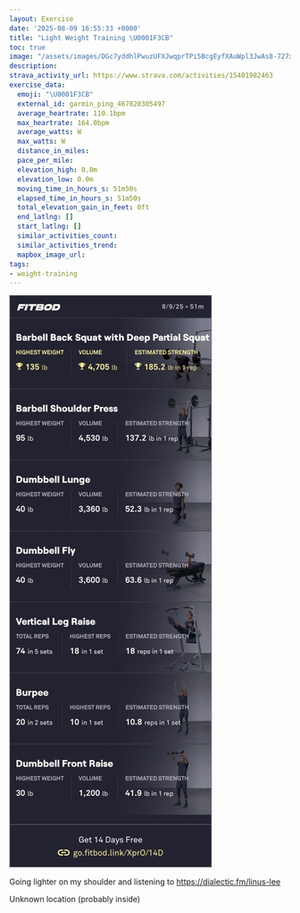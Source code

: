 ```yaml
---
layout: Exercise
date: '2025-08-09 16:55:33 +0000'
title: "Light Weight Training \U0001F3CB️"
toc: true
image: "/assets/images/DGc7yddhlPwuzUFXJwqprTPi5BcgEyfXAuWpl3JwAs8-727x2048.jpg.jpeg"
description:
strava_activity_url: https://www.strava.com/activities/15401982463
exercise_data:
  emoji: "\U0001F3CB️"
  external_id: garmin_ping_467820305497
  average_heartrate: 110.1bpm
  max_heartrate: 164.0bpm
  average_watts: W
  max_watts: W
  distance_in_miles:
  pace_per_mile:
  elevation_high: 0.0m
  elevation_low: 0.0m
  moving_time_in_hours_s: 51m50s
  elapsed_time_in_hours_s: 51m50s
  total_elevation_gain_in_feet: 0ft
  end_latlng: []
  start_latlng: []
  similar_activities_count:
  similar_activities_trend:
  mapbox_image_url:
tags:
- weight-training
---
```


![Light Weight Training](/assets/images/DGc7yddhlPwuzUFXJwqprTPi5BcgEyfXAuWpl3JwAs8-727x2048.jpg.jpeg)

Going lighter on my shoulder and listening to https://dialectic.fm/linus-lee

Unknown location (probably inside)
